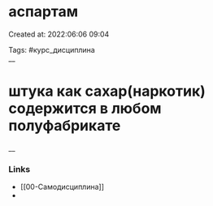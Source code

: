 # аспартам

Created at: 2022:06:06 09:04

Tags: #курс_дисциплина  
__ 

# штука как сахар(наркотик) содержится в любом полуфабрикате 


__

### Links
- [[00-Самодисциплина]]
-